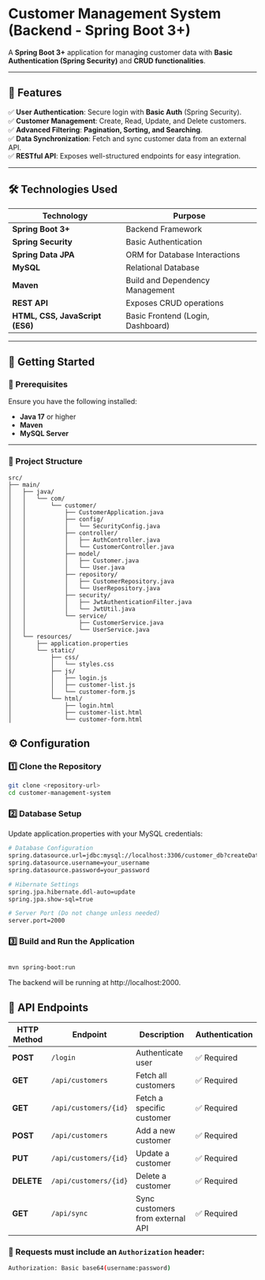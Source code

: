 # **Customer Management System (Backend - Spring Boot 3+)**  

A **Spring Boot 3+** application for managing customer data with **Basic Authentication (Spring Security)** and **CRUD functionalities**.  

---

## **📌 Features**  

✅ **User Authentication**: Secure login with **Basic Auth** (Spring Security).  
✅ **Customer Management**: Create, Read, Update, and Delete customers.  
✅ **Advanced Filtering**: **Pagination, Sorting, and Searching**.  
✅ **Data Synchronization**: Fetch and sync customer data from an external API.  
✅ **RESTful API**: Exposes well-structured endpoints for easy integration.  

---

## **🛠️ Technologies Used**  

| **Technology** | **Purpose** |
|--------------|------------|
| **Spring Boot 3+** | Backend Framework |
| **Spring Security** | Basic Authentication |
| **Spring Data JPA** | ORM for Database Interactions |
| **MySQL** | Relational Database |
| **Maven** | Build and Dependency Management |
| **REST API** | Exposes CRUD operations |
| **HTML, CSS, JavaScript (ES6)** | Basic Frontend (Login, Dashboard) |

---

## **🚀 Getting Started**  

### **🔹 Prerequisites**  

Ensure you have the following installed:  

- **Java 17** or higher  
- **Maven**  
- **MySQL Server**  

---

### **📂 Project Structure**  

```plaintext
src/
├── main/
│   ├── java/
│   │   └── com/
│   │       └── customer/
│   │           ├── CustomerApplication.java
│   │           ├── config/
│   │           │   └── SecurityConfig.java
│   │           ├── controller/
│   │           │   ├── AuthController.java
│   │           │   └── CustomerController.java
│   │           ├── model/
│   │           │   ├── Customer.java
│   │           │   └── User.java
│   │           ├── repository/
│   │           │   ├── CustomerRepository.java
│   │           │   └── UserRepository.java
│   │           ├── security/
│   │           │   ├── JwtAuthenticationFilter.java
│   │           │   └── JwtUtil.java
│   │           └── service/
│   │               ├── CustomerService.java
│   │               └── UserService.java
│   └── resources/
│       ├── application.properties
│       └── static/
│           ├── css/
│           │   └── styles.css
│           ├── js/
│           │   ├── login.js
│           │   ├── customer-list.js
│           │   └── customer-form.js
│           └── html/
│               ├── login.html
│               ├── customer-list.html
│               └── customer-form.html
```

## **⚙️ Configuration**  

### **1️⃣ Clone the Repository**  
```sh
git clone <repository-url>
cd customer-management-system

```

### **2️⃣ Database Setup**
Update application.properties with your MySQL credentials:

```sh
# Database Configuration
spring.datasource.url=jdbc:mysql://localhost:3306/customer_db?createDatabaseIfNotExist=true
spring.datasource.username=your_username
spring.datasource.password=your_password

# Hibernate Settings
spring.jpa.hibernate.ddl-auto=update
spring.jpa.show-sql=true

# Server Port (Do not change unless needed)
server.port=2000

```

### **3️⃣ Build and Run the Application**
```sh

mvn spring-boot:run
```
The backend will be running at http://localhost:2000.


## 📡 API Endpoints

| HTTP Method | Endpoint | Description | Authentication |
|------------|----------|-------------|---------------|
| **POST**   | `/login` | Authenticate user | ✅ Required |
| **GET**    | `/api/customers` | Fetch all customers | ✅ Required |
| **GET**    | `/api/customers/{id}` | Fetch a specific customer | ✅ Required |
| **POST**   | `/api/customers` | Add a new customer | ✅ Required |
| **PUT**    | `/api/customers/{id}` | Update a customer | ✅ Required |
| **DELETE** | `/api/customers/{id}` | Delete a customer | ✅ Required |
| **GET**    | `/api/sync` | Sync customers from external API | ✅ Required |

### 🔹 Requests must include an `Authorization` header:

```sh
Authorization: Basic base64(username:password)
```
